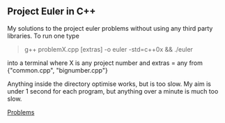 ## Project Euler in C++

My solutions to the project euler problems without using any third party libraries. To run one type
> g++ problemX.cpp [extras] -o euler -std=c++0x && ./euler

into a terminal where X is any project number and extras = any from {"common.cpp", "bignumber.cpp"}

Anything inside the directory optimise works, but is too slow. My aim is under 1 second for each program, but anything
over a minute is much too slow.

[Problems](https://projecteuler.net/archives)
